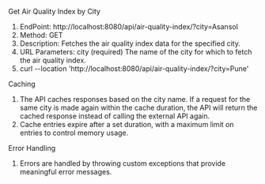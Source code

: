 Get Air Quality Index by City
1. EndPoint: http://localhost:8080/api/air-quality-index/?city=Asansol
2. Method: GET
3. Description: Fetches the air quality index data for the specified city.
4. URL Parameters: city (required) The name of the city for which to fetch the air quality index.
5. curl --location 'http://localhost:8080/api/air-quality-index/?city=Pune'

Caching
1. The API caches responses based on the city name. If a request for the same city is made again within the cache duration, the API will return the cached response instead of calling the external API again.
2. Cache entries expire after a set duration, with a maximum limit on entries to control memory usage.

Error Handling
1. Errors are handled by throwing custom exceptions that provide meaningful error messages.

